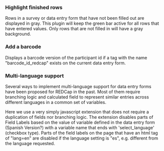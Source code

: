 ### Highlight finished rows

Rows in a survey or data entry form that have not been filled out are displayed in gray. This plugin will keep the green bar active for all rows that have entered values. Only rows that are not filled in will have a gray background.

### Add a barcode

Displays a barcode version of the participant id if a tag with the name "barcode_id_redcap" exists on the current data entry form.

### Multi-language support

Several ways to implement multi-language support for data entry forms have been proposed for REDCap in the past. Most of them require branching logic and calculated field to represent similar entries across different languages in a common set of variables.

Here we use a very simply javascript extension that does not require a duplication of fields nor branching logic. The extension disables parts of Field Labels based on the value of variable defined in the data entry form (Spanish Version?) with a variable name that ends with 'select_language' (checkbox type). Parts of the field labels on the page that have an html tag of "lang=en" are disabled if the language setting is "es", e.g. different from the language requested.
